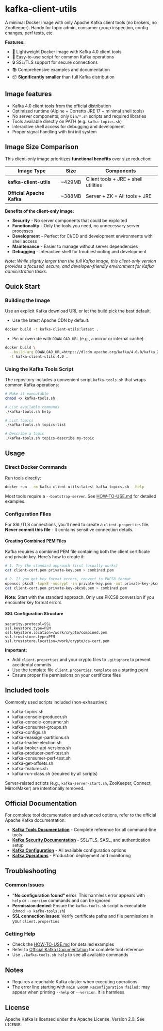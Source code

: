 # kafka-client-utils

A minimal Docker image with only Apache Kafka client tools (no brokers, no ZooKeeper). Handy for topic admin, consumer group inspection, config changes, perf tests, etc.

**Features:**
- 🐳 Lightweight Docker image with Kafka 4.0 client tools
- 🚀 Easy-to-use script for common Kafka operations
- 🔒 SSL/TLS support for secure connections
- 📚 Comprehensive examples and documentation
- 📦 **Significantly smaller** than full Kafka distribution

## Image features
- Kafka 4.0 client tools from the official distribution
- Optimized runtime (Alpine + Corretto JRE 17 + minimal shell tools)
- No server components; only `bin/*.sh` scripts and required libraries
- Tools available directly on PATH (e.g. `kafka-topics.sh`)
- Interactive shell access for debugging and development
- Proper signal handling with tini init system

## Image Size Comparison

This client-only image prioritizes **functional benefits** over size reduction:

| Image Type | Size | Components |
|------------|------|------------|
| **kafka-client-utils** | ~429MB | Client tools + JRE + shell utilities |
| **Official Apache Kafka** | ~388MB | Server + ZK + All tools + JRE |

**Benefits of the client-only image:**
- **Security** - No server components that could be exploited
- **Functionality** - Only the tools you need, no unnecessary server processes
- **Development** - Perfect for CI/CD and development environments with shell access
- **Maintenance** - Easier to manage without server dependencies
- **Debugging** - Interactive shell for troubleshooting and development

*Note: While slightly larger than the full Kafka image, this client-only version provides a focused, secure, and developer-friendly environment for Kafka administration tasks.*

## Quick Start

### Building the Image

Use an explicit Kafka download URL or let the build pick the best default.

- Use the latest Apache CDN by default:
```bash
docker build -t kafka-client-utils:latest .
```

- Pin or override with `DOWNLOAD_URL` (e.g., a mirror or internal cache):
```bash
docker build \
  --build-arg DOWNLOAD_URL=https://dlcdn.apache.org/kafka/4.0.0/kafka_2.13-4.0.0.tgz \
  -t kafka-client-utils:4.0 .
```

### Using the Kafka Tools Script

The repository includes a convenient script `kafka-tools.sh` that wraps common Kafka operations:

```bash
# Make it executable
chmod +x kafka-tools.sh

# List available commands
./kafka-tools.sh help

# List topics
./kafka-tools.sh topics-list

# Describe a topic
./kafka-tools.sh topics-describe my-topic
```

## Usage

### Direct Docker Commands

Run tools directly:
```bash
docker run --rm kafka-client-utils:latest kafka-topics.sh --help
```

Most tools require a `--bootstrap-server`. See [HOW-TO-USE.md](HOW-TO-USE.md) for detailed examples.

### Configuration Files

For SSL/TLS connections, you'll need to create a `client.properties` file. **Never commit this file** - it contains sensitive connection details.

#### Creating Combined PEM Files

Kafka requires a combined PEM file containing both the client certificate and private key. Here's how to create it:

```bash
# 1. Try the standard approach first (usually works)
cat client-cert.pem private-key.pem > combined.pem

# 2. If you get key format errors, convert to PKCS8 format
openssl pkcs8 -topk8 -nocrypt -in private-key.pem -out private-key-pkcs8.pem
cat client-cert.pem private-key-pkcs8.pem > combined.pem
```

**Note:** Start with the standard approach. Only use PKCS8 conversion if you encounter key format errors.

#### SSL Configuration Structure

```properties
security.protocol=SSL
ssl.keystore.type=PEM
ssl.keystore.location=/work/crypto/combined.pem
ssl.truststore.type=PEM
ssl.truststore.location=/work/crypto/ca-cert.pem
```

**Important:**
- Add `client.properties` and your crypto files to `.gitignore` to prevent accidental commits
- Use the template file `client.properties.template` as a starting point
- Ensure proper file permissions on your certificate files

## Included tools
Commonly used scripts included (non-exhaustive):
- kafka-topics.sh
- kafka-console-producer.sh
- kafka-console-consumer.sh
- kafka-consumer-groups.sh
- kafka-configs.sh
- kafka-reassign-partitions.sh
- kafka-leader-election.sh
- kafka-broker-api-versions.sh
- kafka-producer-perf-test.sh
- kafka-consumer-perf-test.sh
- kafka-get-offsets.sh
- kafka-features.sh
- kafka-run-class.sh (required by all scripts)

Server-related scripts (e.g., `kafka-server-start.sh`, ZooKeeper, Connect, MirrorMaker) are intentionally removed.

## Official Documentation

For complete tool documentation and advanced options, refer to the official Apache Kafka documentation:

- **[Kafka Tools Documentation](https://kafka.apache.org/documentation/#tools)** - Complete reference for all command-line tools
- **[Kafka Security Documentation](https://kafka.apache.org/documentation/#security)** - SSL/TLS, SASL, and authentication setup
- **[Kafka Configuration](https://kafka.apache.org/documentation/#configuration)** - All available configuration options
- **[Kafka Operations](https://kafka.apache.org/documentation/#operations)** - Production deployment and monitoring

## Troubleshooting

### Common Issues

- **"No configuration found" error**: This harmless error appears with `--help` or `--version` commands and can be ignored
- **Permission denied**: Ensure the `kafka-tools.sh` script is executable (`chmod +x kafka-tools.sh`)
- **SSL connection issues**: Verify certificate paths and file permissions in your `client.properties`

### Getting Help

- Check the [HOW-TO-USE.md](HOW-TO-USE.md) for detailed examples
- Refer to [Official Kafka Documentation](#official-documentation) for complete tool reference
- Use `./kafka-tools.sh help` to see all available commands

## Notes
- Requires a reachable Kafka cluster when executing operations.
- The error line starting with `main ERROR Reconfiguration failed:` may appear when printing `--help` or `--version`. It is harmless.

## License
Apache Kafka is licensed under the Apache License, Version 2.0. See `LICENSE`.
